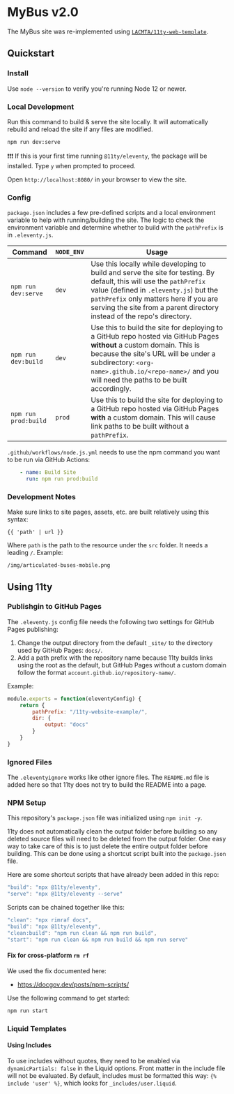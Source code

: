 # MyBus v2.0

The MyBus site was re-implemented using [`LACMTA/11ty-web-template`](https://github.com/LACMTA/11ty-web-template).

## Quickstart

### Install

Use `node --version` to verify you're running Node 12 or newer.

### Local Development

Run this command to build & serve the site locally. It will automatically rebuild and reload the site if any files are modified.

``` bash
npm run dev:serve
```

❗❗❗ If this is your first time running `@11ty/eleventy`, the package will be installed. Type `y` when prompted to proceed.

Open `http://localhost:8080/` in your browser to view the site.

### Config

`package.json` includes a few pre-defined scripts and a local environment variable to help with running/building the site.  The logic to check the environment variable and determine whether to build with the `pathPrefix` is in `.eleventy.js`.

| Command | `NODE_ENV` | Usage |
| ------- | ---------- | ----- |
| `npm run dev:serve` | `dev` | Use this locally while developing to build and serve the site for testing. By default, this will use the `pathPrefix` value (defined in `.eleventy.js`) but the `pathPrefix` only matters here if you are serving the site from a parent directory instead of the repo's directory. |
| `npm run dev:build` | `dev` | Use this to build the site for deploying to a GitHub repo hosted via GitHub Pages **without** a custom domain. This is because the site's URL will be under a subdirectory: `<org-name>.github.io/<repo-name>/` and you will need the paths to be built accordingly. |
| `npm run prod:build` | `prod` | Use this to build the site for deploying to a GitHub repo hosted via GitHub Pages **with** a custom domain. This will cause link paths to be built without a `pathPrefix`. |

`.github/workflows/node.js.yml` needs to use the npm command you want to be run via GitHub Actions:

``` yaml
    - name: Build Site
      run: npm run prod:build
```

### Development Notes

Make sure links to site pages, assets, etc. are built relatively using this syntax:

```
{{ 'path' | url }}
```

Where `path` is the path to the resource under the `src` folder. It needs a leading `/`. Example:

```
/img/articulated-buses-mobile.png
```

## Using 11ty

### Publishgin to GitHub Pages

The `.eleventy.js` config file needs the following two settings for GitHub Pages publishing:

1. Change the output directory from the default `_site/` to the directory used by GitHub Pages: `docs/`.
2. Add a path prefix with the repository name because 11ty builds links using the root as the default, but GitHub Pages without a custom domain follow the format `account.github.io/repository-name/`.

Example:

``` js
module.exports = function(eleventyConfig) {
    return {
        pathPrefix: "/11ty-website-example/",
        dir: {
            output: "docs"
        }
    }
}
```

### Ignored Files

The `.eleventyignore` works like other ignore files.  The `README.md` file is added here so that 11ty does not try to build the README into a page.

### NPM Setup

This repository's `package.json` file was initialized using `npm init -y`.

11ty does not automatically clean the output folder before building so any deleted source files will need to be deleted from the output folder.  One easy way to take care of this is to just delete the entire output folder before building. This can be done using a shortcut script built into the `package.json` file.

Here are some shortcut scripts that have already been added in this repo:

``` js
"build": "npx @11ty/eleventy",
"serve": "npx @11ty/eleventy --serve"
```

Scripts can be chained together like this:

``` js
"clean": "npx rimraf docs",
"build": "npx @11ty/eleventy",
"clean:build": "npm run clean && npm run build",
"start": "npm run clean && npm run build && npm run serve"
```

#### Fix for cross-platform `rm rf`

We used the fix documented here:
   - https://docgov.dev/posts/npm-scripts/

Use the following command to get started:

``` bash
npm run start
```

### Liquid Templates

#### Using Includes

To use includes without quotes, they need to be enabled via `dynamicPartials: false` in the Liquid options. Front matter in the include file will not be evaluated. By default, includes must be formatted this way: `{% include 'user' %}`, which looks for `_includes/user.liquid`.
